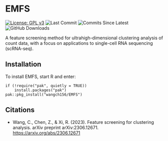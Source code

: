 # EMFS

<!-- badges: start -->

[![License: GPL
v3](https://img.shields.io/badge/License-GPLv3-blue.svg)](https://www.gnu.org/licenses/gpl-3.0)
![Last
Commit](https://badgen.net/github/last-commit/Edward-Z-Chen/EMFS/main)
![Commits Since
Latest](https://img.shields.io/github/commits-since/Edward-Z-Chen/EMFS/latest/main)
![GitHub Downloads](https://img.shields.io/github/downloads/Edward-Z-Chen/EMFS/total)
<!-- badges: end -->

A feature screening method for ultrahigh-dimensional clustering analysis of count data, with a focus on applications to single-cell RNA sequencing (scRNA-seq). 
## Installation

To install EMFS, start R and enter:

    if (!require("pak", quietly = TRUE))
        install.packages("pak")
    pak::pkg_install("wangch156/EMFS")


## Citations

- Wang, C., Chen, Z., & Xi, R. (2023). Feature screening for clustering analysis. arXiv preprint arXiv:2306.12671. <https://arxiv.org/abs/2306.12671>
